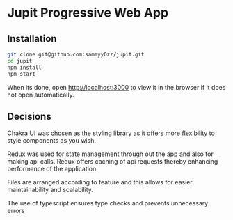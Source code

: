 # Jupit Progressive Web App


## Installation
```bash
git clone git@github.com:sammyyOzz/jupit.git
cd jupit
npm install
npm start
```

When its done, open [http://localhost:3000](http://localhost:3000) to view it in the browser if it does not open automatically.


## Decisions

Chakra UI was chosen as the styling library as it offers more flexibility to style components as you wish.

Redux was used for state management through out the app and also for making api calls. Redux offers caching of api requests thereby enhancing performance of the application.

Files are arranged according to feature and this allows for easier maintainability and scalability. 

The use of typescript ensures type checks and prevents unnecessary errors